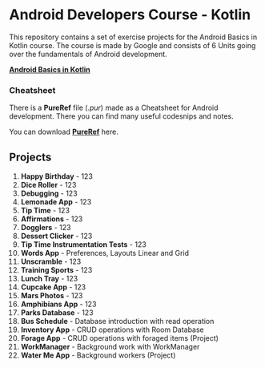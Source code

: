 # Android Developers Course - Kotlin 
This repository contains a set of exercise projects for the Android Basics in Kotlin course. The course is made by Google and consists of 6 Units going over the fundamentals of Android development.

**[Android Basics in Kotlin](https://developer.android.com/courses/android-basics-kotlin/course)**

### Cheatsheet
There is a **PureRef** file (*.pur*) made as a Cheatsheet for Android development. There you can find many useful codesnips and notes.

You can download **[PureRef](https://www.pureref.com/)** here. 

## Projects

 1. **Happy Birthday** - 123
 2. **Dice Roller** - 123
 3. **Debugging** - 123
 4. **Lemonade App** - 123
 5. **Tip Time** - 123
 6. **Affirmations** - 123
 7. **Dogglers** - 123
 8. **Dessert Clicker** - 123
 9. **Tip Time Instrumentation Tests** - 123
 10. **Words App** - Preferences, Layouts Linear and Grid
 11. **Unscramble** - 123
 12. **Training Sports** - 123
 13. **Lunch Tray** - 123
 14. **Cupcake App** - 123
 15. **Mars Photos** - 123
 16. **Amphibians App** - 123
 17. **Parks Database** - 123
 18. **Bus Schedule** - Database introduction with read operation
 19. **Inventory App** - CRUD operations with Room Database
 20. **Forage App** - CRUD operations with foraged items (Project)
 21. **WorkManager** - Background work with WorkManager
 22. **Water Me App** - Background workers (Project)
